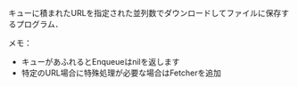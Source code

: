 
キューに積まれたURLを指定された並列数でダウンロードしてファイルに保存するプログラム．

メモ：

- キューがあふれるとEnqueueはnilを返します
- 特定のURL場合に特殊処理が必要な場合はFetcherを追加
